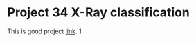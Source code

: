 # Project 34 X-Ray classification 
This is good project [link](https://github.com/obendidi/X-ray-classification).
1
